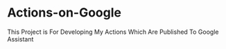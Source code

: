 # Actions-on-Google
This Project is For Developing My Actions Which Are Published To Google Assistant
